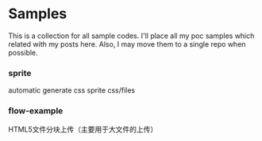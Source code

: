 # Samples
This is a collection for all sample codes.
I'll place all my poc samples which related with my posts here.
Also, I may move them to a single repo when possible.

### sprite

automatic generate css sprite css/files

### flow-example

HTML5文件分块上传（主要用于大文件的上传）
